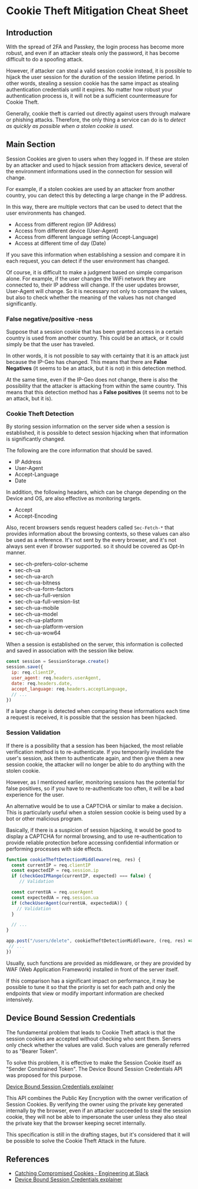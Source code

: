 # Cookie Theft Mitigation Cheat Sheet

## Introduction

With the spread of 2FA and Passkey, the login process has become more robust, and even if an attacker steals only the password, it has become difficult to do a spoofing attack.

However, if attacker can steal a valid session cookie instead, it is possible to hijack the user session for the duration of the session lifetime period. In other words, stealing a session cookie has the same impact as stealing authentication credentials until it expires. No matter how robust your authentication process is, it will not be a sufficient countermeasure for Cookie Theft.

Generally, cookie theft is carried out directly against users through malware or phishing attacks. Therefore, the only thing a service can do is to _detect as quickly as possible when a stolen cookie is used_.

## Main Section

Session Cookies are given to users when they logged in. If these are stolen by an attacker and used to hijack session from attackers device, several of the environment informations used in the connection for session will change.

For example, if a stolen cookies are used by an attacker from another country, you can detect this by detecting a large change in the IP address.

In this way, there are multiple vectors that can be used to detect that the user environments has changed.

- Access from different region (IP Address)
- Access from different device (User-Agent)
- Access from different language setting (Accept-Language)
- Access at different time of day (Date)

If you save this information when establishing a session and compare it in each request, you can detect if the user environment has changed.

Of course, it is difficult to make a judgment based on simple comparison alone. For example, if the user changes the WiFi network they are connected to, their IP address will change. If the user updates browser, User-Agent will change. So it is necessary not only to compare the values, but also to check whether the meaning of the values has not changed significantly.

### False negative/positive -ness

Suppose that a session cookie that has been granted access in a certain country is used from another country. This could be an attack, or it could simply be that the user has traveled.

In other words, it is not possible to say with certainty that it is an attack just because the IP-Geo has changed. This means that there are **False Negatives** (it seems to be an attack, but it is not) in this detection method.

At the same time, even if the IP-Geo does not change, there is also the possibility that the attacker is attacking from within the same country. This means that this detection method has a **False positives** (it seems not to be an attack, but it is).

### Cookie Theft Detection

By storing session information on the server side when a session is established, it is possible to detect session hijacking when that information is significantly changed.

The following are the core information that should be saved.

- IP Address
- User-Agent
- Accept-Language
- Date

In addition, the following headers, which can be change depending on the Device and OS, are also effective as monitoring targets.

- Accept
- Accept-Encoding

Also, recent browsers sends request headers called `Sec-Fetch-*` that provides information about the browsing contexts, so these values can also be used as a reference. It's not sent by the every browser, and it's not always sent even if browser supported. so it should be covered as Opt-In manner.

- sec-ch-prefers-color-scheme
- sec-ch-ua
- sec-ch-ua-arch
- sec-ch-ua-bitness
- sec-ch-ua-form-factors
- sec-ch-ua-full-version
- sec-ch-ua-full-version-list
- sec-ch-ua-mobile
- sec-ch-ua-model
- sec-ch-ua-platform
- sec-ch-ua-platform-version
- sec-ch-ua-wow64

When a session is established on the server, this information is collected and saved in association with the session like below.

```js
const session = SessionStorage.create()
session.save({
  ip: req.clientIP,
  user_agent: req.headers.userAgent,
  date: req.headers.date,
  accept_language: req.headers.acceptLanguage,
  // ...
})
```

If a large change is detected when comparing these informations each time a request is received, it is possible that the session has been hijacked.

### Session Validation

If there is a possibility that a session has been hijacked, the most reliable verification method is to re-authenticate. If you temporarily invalidate the user's session, ask them to authenticate again, and then give them a new session cookie, the attacker will no longer be able to do anything with the stolen cookie.

However, as I mentioned earlier, monitoring sessions has the potential for false positives, so if you have to re-authenticate too often, it will be a bad experience for the user.

An alternative would be to use a CAPTCHA or similar to make a decision. This is particularly useful when a stolen session cookie is being used by a bot or other malicious program.

Basically, if there is a suspicion of session hijacking, it would be good to display a CAPTCHA for normal browsing, and to use re-authentication to provide reliable protection before accessing confidential information or performing processes with side effects.

```js
function cookieTheftDetectionMiddleware(req, res) {
  const currentIP = req.clientIP
  const expectedIP = req.session.ip
  if (checkGeoIPRange(currentIP, expected) === false) {
     // Validation

  const currentUA = req.userAgent
  const expectedUA = req.session.ua
  if (checkUserAgent(currentUA, expectedUA)) {
    // Validation
  }

  // ...
}

app.post("/users/delete", cookieTheftDetectionMiddleware, (req, res) => {
 // ...
})
```

Usually, such functions are provided as middleware, or they are provided by WAF (Web Application Framework) installed in front of the server itself.

If this comparison has a significant impact on performance, it may be possible to tune it so that the priority is set for each path and only the endpoints that view or modify important information are checked intensively.

## Device Bound Session Credentials

The fundamental problem that leads to Cookie Theft attack is that the session cookies are accepted without checking who sent them. Servers only check whether the values are valid. Such values are generally referred to as "Bearer Token".

To solve this problem, it is effective to make the Session Cookie itself as "Sender Constrained Token". The Device Bound Session Credentials API was proposed for this purpose.

[Device Bound Session Credentials explainer](https://github.com/WICG/dbsc/blob/main/README.md)

This API combines the Public Key Encryption with the owner verification of Session Cookies. By verifying the owner using the private key generated internally by the browser, even if an attacker succeeded to steal the session cookie, they will not be able to impersonate the user unless they also steal the private key that the browser keeping secret internally.

This specification is still in the drafting stages, but it's considered that it will be possible to solve the Cookie Theft Attack in the future.

## References

- [Catching Compromised Cookies - Engineering at Slack](https://slack.engineering/catching-compromised-cookies/)
- [Device Bound Session Credentials explainer](https://github.com/WICG/dbsc/blob/main/README.md)
